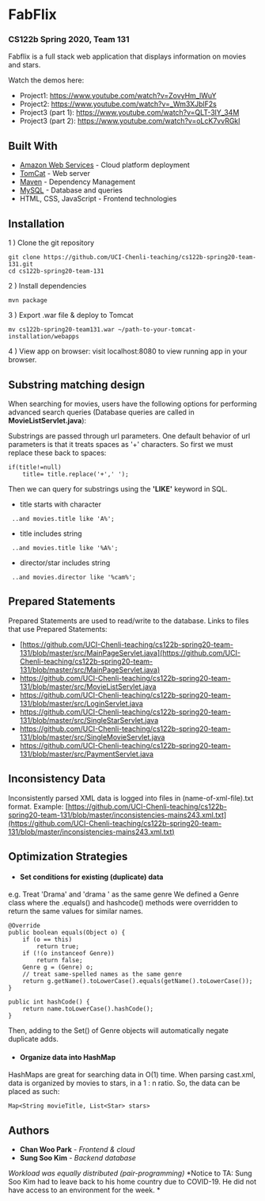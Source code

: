 
# FabFlix

### CS122b Spring 2020, Team 131

Fabflix is a full stack web application that displays information on movies and stars.

Watch the demos here:
* Project1: https://www.youtube.com/watch?v=ZovyHm_lWuY
* Project2: https://www.youtube.com/watch?v=_Wm3XJblF2s
* Project3 (part 1): https://www.youtube.com/watch?v=QLT-3lY_34M
* Project3 (part 2): https://www.youtube.com/watch?v=oLcK7vvRGkI


## Built With

* [Amazon Web Services](https://aws.amazon.com/) - Cloud platform deployment
* [TomCat](https://tomcat.apache.org/) - Web server
* [Maven](https://maven.apache.org/) - Dependency Management
* [MySQL](https://www.mysql.com/) - Database and queries
* HTML, CSS, JavaScript - Frontend technologies


## Installation

1 ) Clone the git repository
```
git clone https://github.com/UCI-Chenli-teaching/cs122b-spring20-team-131.git
cd cs122b-spring20-team-131
```

2 ) Install dependencies
```
mvn package
```

3 ) Export .war file & deploy to Tomcat
```
mv cs122b-spring20-team131.war ~/path-to-your-tomcat-installation/webapps
```

4 ) View app on browser: visit localhost:8080 to view running app in your browser.


## Substring matching design

When searching for movies, users have the following options for performing advanced search queries
(Database queries are called in **MovieListServlet.java**):

Substrings are passed through url parameters. One default behavior of url parameters is that it treats spaces as '+' characters.
So first we must replace these back to spaces:
```
if(title!=null)
    title= title.replace('+',' ');
```
Then we can query for substrings using the **'LIKE'** keyword in SQL.

* title starts with character
```
 ..and movies.title like 'A%';
```
* title includes string
```
 ..and movies.title like '%A%';
```
* director/star includes string
```
 ..and movies.director like '%cam%';
```


## Prepared Statements
Prepared Statements are used to read/write to the database.
Links to files that use Prepared Statements:
* [https://github.com/UCI-Chenli-teaching/cs122b-spring20-team-131/blob/master/src/MainPageServlet.java](https://github.com/UCI-Chenli-teaching/cs122b-spring20-team-131/blob/master/src/MainPageServlet.java)
* https://github.com/UCI-Chenli-teaching/cs122b-spring20-team-131/blob/master/src/MovieListServlet.java
* https://github.com/UCI-Chenli-teaching/cs122b-spring20-team-131/blob/master/src/LoginServlet.java
* https://github.com/UCI-Chenli-teaching/cs122b-spring20-team-131/blob/master/src/SingleStarServlet.java
* https://github.com/UCI-Chenli-teaching/cs122b-spring20-team-131/blob/master/src/SingleMovieServlet.java
* https://github.com/UCI-Chenli-teaching/cs122b-spring20-team-131/blob/master/src/PaymentServlet.java


## Inconsistency Data
Inconsistently parsed XML data is logged into files in (name-of-xml-file).txt format.
Example: 
[https://github.com/UCI-Chenli-teaching/cs122b-spring20-team-131/blob/master/inconsistencies-mains243.xml.txt](https://github.com/UCI-Chenli-teaching/cs122b-spring20-team-131/blob/master/inconsistencies-mains243.xml.txt)



## Optimization Strategies
* #### Set conditions for existing (duplicate) data
e.g. Treat 'Drama' and 'drama ' as the same genre
We defined a Genre class where the .equals() and hashcode() methods were overridden to return the same values for similar names.
```
@Override
public boolean equals(Object o) {
	if (o == this)
		return true;
	if (!(o instanceof Genre))
		return false;
	Genre g = (Genre) o;
	// treat same-spelled names as the same genre
	return g.getName().toLowerCase().equals(getName().toLowerCase());
}

public int hashCode() {
    return name.toLowerCase().hashCode();
}
```
Then, adding to the Set() of Genre objects will automatically negate duplicate adds.

* #### Organize data into HashMap
HashMaps are great for searching data in O(1) time. When parsing cast.xml, data is organized by movies to stars, in a 1 : n ratio. So, the data can be placed as such:
```
Map<String movieTitle, List<Star> stars>
```



## Authors

* **Chan Woo Park** - *Frontend & cloud*
* **Sung Soo Kim** - *Backend database*

*Workload was equally distributed (pair-programming)*
*Notice to TA: Sung Soo Kim had to leave back to his home country due to COVID-19. He did not have access to an environment for the week. *

